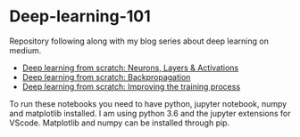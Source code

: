 # Deep-learning-101
Repository following along with my blog series about deep learning on medium.

- [Deep learning from scratch: Neurons, Layers & Activations](https://medium.com/@niels.verleysen/deep-learning-from-scratch-neurons-layers-activations-121f61849ba2)
- [Deep learning from scratch: Backpropagation](https://medium.com/@niels.verleysen/deep-learning-from-scratch-2-backpropagation-dae422b7ca7b) 
- [Deep learning from scratch: Improving the training process](https://medium.com/@niels.verleysen/deep-learning-from-scratch-3-improving-the-training-process-8aa1b886e6f1)

To run these notebooks you need to have python, jupyter notebook, numpy and matplotlib installed.
I am using python 3.6 and the jupyter extensions for VScode.
Matplotlib and numpy can be installed through pip.
